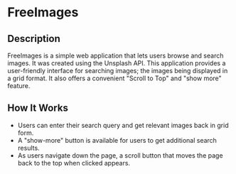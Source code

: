 # FreeImages
## Description
FreeImages is a simple web application that lets users browse and search images. It was created using the Unsplash API. This application provides a user-friendly interface for searching images; the images being displayed in a grid format. It also offers a convenient "Scroll to Top" and "show more" feature.

## How It Works
- Users can enter their search query and get relevant images back in grid form.
- A "show-more" button is available for users to get additional search results.
- As users navigate down the page, a scroll button that moves the page back to the top when clicked appears.
